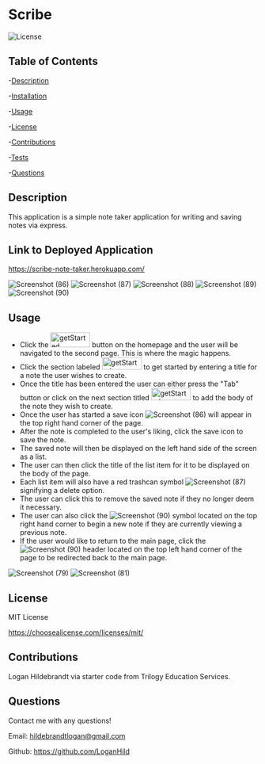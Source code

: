   # Scribe

  ![License](https://img.shields.io/badge/license-MITLicense-success?style=plastic&logo=appveyor)

  ## Table of Contents
  -[Description](#description)

  -[Installation](#installation)

  -[Usage](#usage)

  -[License](#license)

  -[Contributions](#contributions)

  -[Tests](#tests)

  -[Questions](#questions)


  ## Description
  This application is a simple note taker application for writing and saving notes via express.
  
  ## Link to Deployed Application
  https://scribe-note-taker.herokuapp.com/

![Screenshot (86)](https://user-images.githubusercontent.com/82903685/132428845-02164a57-7295-4e11-b6c9-786ef34d350f.png)
![Screenshot (87)](https://user-images.githubusercontent.com/82903685/132428848-eba52ff2-2f3e-40df-aba4-22285cc895f3.png)
![Screenshot (88)](https://user-images.githubusercontent.com/82903685/132428853-fb221f42-3bec-4e3c-82f7-5e766f94ed4a.png)
![Screenshot (89)](https://user-images.githubusercontent.com/82903685/132428858-70ec03a1-c763-4489-8b33-2a3e6f352e38.png)
![Screenshot (90)](https://user-images.githubusercontent.com/82903685/132428867-4dc68ecc-fbea-4bd1-9f07-484f5d087e7f.png)
  ## Usage
* Click the <img src="https://user-images.githubusercontent.com/82903685/132427990-38745a13-8cac-40fc-a9b0-09fd8fcd1fd3.png" alt="getStarted" width="80" height="30"/> button on the homepage and the user will be navigated to the second page. This is where the magic happens. 
* Click the section labeled <img src="https://user-images.githubusercontent.com/82903685/132428168-52680dff-b2c8-431f-909b-9013aae786d9.png" alt="getStarted" width="80" height="25"/> to get started by entering a title for a note the user wishes to create. 
* Once the title has been entered the user can either press the "Tab" button or click on the next section titled <img src="https://user-images.githubusercontent.com/82903685/132428371-f1ce5203-7da7-46d9-948c-e7690d7bdd14.png" alt="getStarted" width="80" height="25"/> to add the body of the note they wish to create. 
* Once the user has started a save icon ![Screenshot (86)](https://user-images.githubusercontent.com/82903685/132428845-02164a57-7295-4e11-b6c9-786ef34d350f.png) will appear in the top right hand corner of the page. 
* After the note is completed to the user's liking, click the save icon to save the note. 
* The saved note will then be displayed on the left hand side of the screen as a list. 
* The user can then click the title of the list item for it to be displayed on the body of the page. 
* Each list item will also have a red trashcan symbol ![Screenshot (87)](https://user-images.githubusercontent.com/82903685/132428848-eba52ff2-2f3e-40df-aba4-22285cc895f3.png) signifying a delete option. 
* The user can click this to remove the saved note if they no longer deem it necessary. 
* The user can also click the ![Screenshot (90)](https://user-images.githubusercontent.com/82903685/132428867-4dc68ecc-fbea-4bd1-9f07-484f5d087e7f.png) symbol located on the top right hand corner to begin a new note if they are currently viewing a previous note. 
* If the user would like to return to the main page, click the ![Screenshot (90)](https://user-images.githubusercontent.com/82903685/132428867-4dc68ecc-fbea-4bd1-9f07-484f5d087e7f.png) header located on the top left hand corner of the page to be redirected back to the main page. 

![Screenshot (79)](https://user-images.githubusercontent.com/82903685/132427554-2c4139c6-bead-4941-84e2-46525319a2d5.png)
![Screenshot (81)](https://user-images.githubusercontent.com/82903685/132427559-89a39e94-83f6-423a-913a-29022b97c202.png)
## License
 
MIT License

<https://choosealicense.com/licenses/mit/>

## Contributions
Logan Hildebrandt via starter code from Trilogy Education Services.

## Questions
Contact me with any questions!

Email: <hildebrandtlogan@gmail.com>

Github: <https://github.com/LoganHild>
